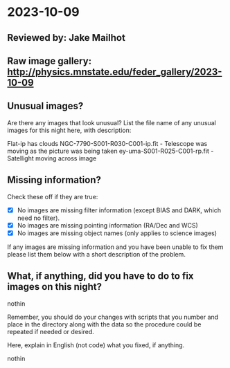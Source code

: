 # 2023-10-09

## Reviewed by:   Jake Mailhot

## Raw image gallery: http://physics.mnstate.edu/feder_gallery/2023-10-09

## Unusual images?

Are there any images that look unusual? List the file name of any unusual images for this night here, with description:

Flat-ip has clouds
NGC-7790-S001-R030-C001-ip.fit - Telescope was moving as the picture was being taken
ey-uma-S001-R025-C001-rp.fit - Satellight moving across image

## Missing information?

Check these off if they are true:

- [x] No images are missing filter information (except BIAS and DARK, which need no filter).
- [x] No images are missing pointing information (RA/Dec and WCS)
- [x] No images are missing object names (only applies to science images)

If any images are missing information and you have been unable to fix them please list
them below with a short description of the problem.

## What, if anything, did you have to do to fix images on this night?

nothin

Remember, you should do your changes with scripts that you number and place in the
directory along with the data so the procedure could be repeated if needed or
desired.

Here, explain in English (not code) what you fixed, if anything.

nothin
